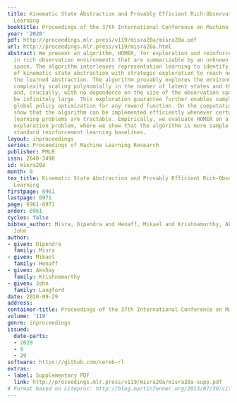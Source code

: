 ```yaml
---
title: Kinematic State Abstraction and Provably Efficient Rich-Observation Reinforcement
  Learning
booktitle: Proceedings of the 37th International Conference on Machine Learning
year: '2020'
pdf: http://proceedings.mlr.press/v119/misra20a/misra20a.pdf
url: http://proceedings.mlr.press/v119/misra20a.html
abstract: We present an algorithm, HOMER, for exploration and reinforcement learning
  in rich observation environments that are summarizable by an unknown latent state
  space. The algorithm interleaves representation learning to identify a new notion
  of kinematic state abstraction with strategic exploration to reach new states using
  the learned abstraction. The algorithm provably explores the environment with sample
  complexity scaling polynomially in the number of latent states and the time horizon,
  and, crucially, with no dependence on the size of the observation space, which could
  be infinitely large. This exploration guarantee further enables sample-efficient
  global policy optimization for any reward function. On the computational side, we
  show that the algorithm can be implemented efficiently whenever certain supervised
  learning problems are tractable. Empirically, we evaluate HOMER on a challenging
  exploration problem, where we show that the algorithm is more sample efficient than
  standard reinforcement learning baselines.
layout: inproceedings
series: Proceedings of Machine Learning Research
publisher: PMLR
issn: 2640-3498
id: misra20a
month: 0
tex_title: Kinematic State Abstraction and Provably Efficient Rich-Observation Reinforcement
  Learning
firstpage: 6961
lastpage: 6971
page: 6961-6971
order: 6961
cycles: false
bibtex_author: Misra, Dipendra and Henaff, Mikael and Krishnamurthy, Akshay and Langford,
  John
author:
- given: Dipendra
  family: Misra
- given: Mikael
  family: Henaff
- given: Akshay
  family: Krishnamurthy
- given: John
  family: Langford
date: 2020-09-29
address: 
container-title: Proceedings of the 37th International Conference on Machine Learning
volume: '119'
genre: inproceedings
issued:
  date-parts:
  - 2020
  - 9
  - 29
software: https://github.com/cereb-rl
extras:
- label: Supplementary PDF
  link: http://proceedings.mlr.press/v119/misra20a/misra20a-supp.pdf
# Format based on citeproc: http://blog.martinfenner.org/2013/07/30/citeproc-yaml-for-bibliographies/
---
```

